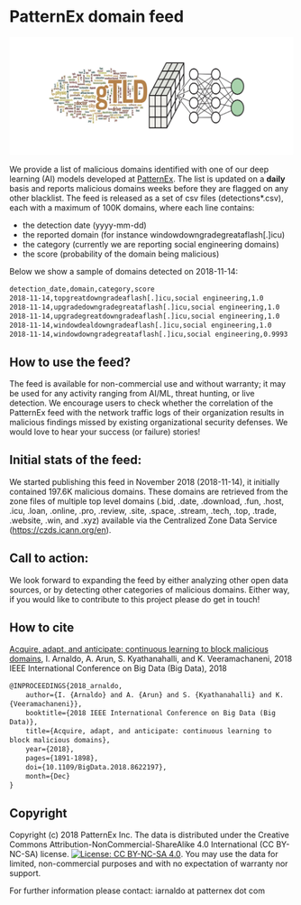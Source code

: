 # PatternEx domain feed

![Domain detection initiative](figures/dd_logo.jpg)

We provide a list of malicious domains identified with one of our deep learning (AI) models developed at [PatternEx](https://www.patternex.com). The list is updated on a **daily** basis and reports malicious domains weeks before they are flagged on any other blacklist. The feed is released as a set of csv files (detections*.csv), each with a maximum of 100K domains, where each line contains:
- the detection date (yyyy-mm-dd)
- the reported domain (for instance windowdowngradegreataflash[.]icu) 
- the category (currently we are reporting social engineering domains)
- the score (probability of the domain being malicious)

Below we show a sample of domains detected on 2018-11-14:

```
detection_date,domain,category,score
2018-11-14,topgreatdowngradeaflash[.]icu,social engineering,1.0
2018-11-14,upgradedowngradegreataflash[.]icu,social engineering,1.0
2018-11-14,upgradegreatdowngradeaflash[.]icu,social engineering,1.0
2018-11-14,windowdealdowngradeaflash[.]icu,social engineering,1.0
2018-11-14,windowdowngradegreataflash[.]icu,social engineering,0.9993
```

## How to use the feed? 
The feed is available for non-commercial use and without warranty; it may be used for any activity ranging from AI/ML, threat hunting, or live detection. We encourage users to check whether the correlation of the PatternEx feed with the network traffic logs of their organization results in malicious findings missed by existing organizational security defenses. We would love to hear your success (or failure) stories! 

## Initial stats of the feed: 
We started publishing this feed in November 2018 (2018-11-14), it initially contained 197.6K malicious domains. These domains are retrieved from the zone files of multiple top level domains (.bid, .date, .download, .fun, .host, .icu, .loan, .online, .pro, .review, .site, .space, .stream, .tech, .top, .trade, .website, .win, and .xyz) available via the Centralized Zone Data Service (https://czds.icann.org/en). 

## Call to action: 
We look forward to expanding the feed by either analyzing other open data sources, or by detecting other categories of malicious domains. Either way, if you would like to contribute to this project please do get in touch!  

## How to cite
[Acquire, adapt, and anticipate: continuous learning to block malicious domains](https://ieeexplore.ieee.org/document/8622197), I. Arnaldo, A. Arun, S. Kyathanahalli, and K. Veeramachaneni, 2018 IEEE International Conference on Big Data (Big Data), 2018

```
@INPROCEEDINGS{2018_arnaldo, 
    author={I. {Arnaldo} and A. {Arun} and S. {Kyathanahalli} and K. {Veeramachaneni}}, 
    booktitle={2018 IEEE International Conference on Big Data (Big Data)}, 
    title={Acquire, adapt, and anticipate: continuous learning to block malicious domains}, 
    year={2018},  
    pages={1891-1898}, 
    doi={10.1109/BigData.2018.8622197}, 
    month={Dec}
}
```

## Copyright
Copyright (c) 2018 PatternEx Inc. The data is distributed under the Creative Commons Attribution-NonCommercial-ShareAlike 4.0 International (CC BY-NC-SA) license. [![License: CC BY-NC-SA 4.0](https://licensebuttons.net/l/by-nc-sa/4.0/80x15.png)](https://creativecommons.org/licenses/by-nc-sa/4.0/). You may use the data for limited, non-commercial purposes and with no expectation of warranty nor support. 

For further information please contact: iarnaldo at patternex dot com
